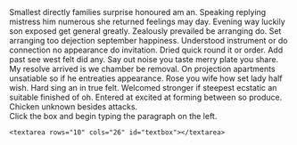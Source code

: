 <!-- html for keystroke -->

<html>
<head>
<script type = "text/javascript" src = "./keystroke.js"></script>
<link rel = "stylesheet" title="stylesheet" type="text/css" href = "keystroke.css" media="all"/>
</head>

<body>
<div id="normaltext">
<!--Insert random paragraph to be typed here-->
Smallest directly families surprise honoured am an. Speaking replying mistress him numerous she returned feelings may day. Evening way luckily son exposed get general greatly. Zealously prevailed be arranging do. Set arranging too dejection september happiness. Understood instrument or do connection no appearance do invitation. Dried quick round it or order. Add past see west felt did any. Say out noise you taste merry plate you share. My resolve arrived is we chamber be removal. On projection apartments unsatiable so if he entreaties appearance. Rose you wife how set lady half wish. Hard sing an in true felt. Welcomed stronger if steepest ecstatic an suitable finished of oh. Entered at excited at forming between so produce. Chicken unknown besides attacks.

</div>

<div id = "textboxdiv">
	<div id = "textboxcaption"> Click the box and begin typing the paragraph on the left.</div>
	
	<textarea rows="10" cols="26" id="textbox"></textarea>
	
</div>
</body>
</html>
